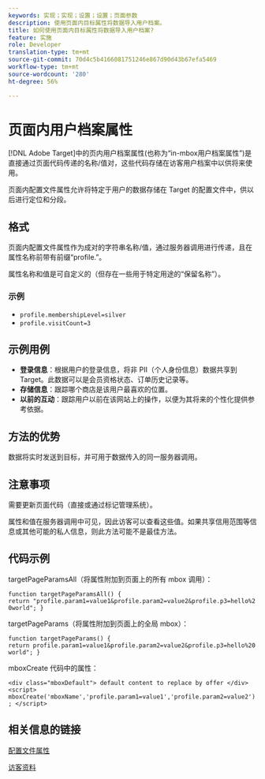 ```yaml
---
keywords: 实现；实现；设置；设置；页面参数
description: 使用页面内目标属性将数据导入用户档案。
title: 如何使用页面内目标属性将数据导入用户档案?
feature: 实施
role: Developer
translation-type: tm+mt
source-git-commit: 70d4c5b4166081751246e867d90d43b67efa5469
workflow-type: tm+mt
source-wordcount: '280'
ht-degree: 56%

---
```


# 页面内用户档案属性

[!DNL Adobe Target]中的页内用户档案属性(也称为“in-mbox用户档案属性”)是直接通过页面代码传递的名称/值对，这些代码存储在访客用户档案中以供将来使用。

页面内配置文件属性允许将特定于用户的数据存储在 Target 的配置文件中，供以后进行定位和分段。

## 格式

页面内配置文件属性作为成对的字符串名称/值，通过服务器调用进行传递，且在属性名称前带有前缀“profile.”。

属性名称和值是可自定义的（但存在一些用于特定用途的“保留名称”）。

### 示例

* `profile.membershipLevel=silver`
* `profile.visitCount=3`

## 示例用例

* **登录信息**：根据用户的登录信息，将非 PII（个人身份信息）数据共享到 Target。此数据可以是会员资格状态、订单历史记录等。
* **存储信息**：跟踪哪个商店是该用户最喜欢的位置。
* **以前的互动**：跟踪用户以前在该网站上的操作，以便为其将来的个性化提供参考依据。

## 方法的优势

数据将实时发送到目标，并可用于数据传入的同一服务器调用。

## 注意事项

需要更新页面代码（直接或通过标记管理系统）。

属性和值在服务器调用中可见，因此访客可以查看这些值。如果共享信用范围等信息或其他可能的私人信息，则此方法可能不是最佳方法。

## 代码示例

targetPageParamsAll（将属性附加到页面上的所有 mbox 调用）：

`function targetPageParamsAll() { return "profile.param1=value1&profile.param2=value2&profile.p3=hello%20world"; }`

targetPageParams（将属性附加到页面上的全局 mbox）：

`function targetPageParams() { return profile.param1=value1&profile.param2=value2&profile.p3=hello%20world"; }`

mboxCreate 代码中的属性：

`<div class="mboxDefault"> default content to replace by offer </div> <script> mboxCreate('mboxName','profile.param1=value1','profile.param2=value2'); </script>`

## 相关信息的链接

[配置文件属性](/help/c-target/c-visitor-profile/profile-parameters.md#concept_01A30B4762D64CD5946B3AA38DC8A201)

[访客资料](/help/c-target/c-audiences/c-target-rules/visitor-profile.md#concept_E972690B9A4C4372A34229FA37EDA38E)
